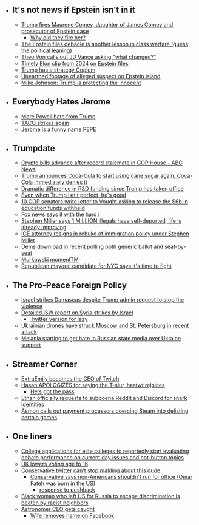 
  - ## It's not news if Epstein isn't in it
    - [Trump fires Maurene Comey, daughter of James Comey and prosecutor of Epstein case](https://x.com/ProjectLincoln/status/1945640353916182579)
      - [Why did they fire her?](https://x.com/Acyn/status/1945668351604453686)
    - [The Epstein files debacle is another lesson in class warfare (guess the political leaning)](https://x.com/bennyjohnson/status/1945572792105398522)
    - [Theo Von calls out JD Vance asking "what changed?"](https://x.com/TheoVon/status/1945590466441081144)
    - [Timely Elon clip from 2024 on Epstein files](https://x.com/BlueATLGeorgia/status/1945616210655064515)
    - [Trump has a strategy Copium](https://x.com/Acyn/status/1945687423524159518)
    - [Unearthed footage of alleged suspect on Epstein island](https://x.com/ShitpostGate/status/1945465944920211640)
    - [Mike Johnson: Trump is protecting the innocent](https://x.com/CollinRugg/status/1945615796429873199)
  - ## Everybody Hates Jerome
    - [More Powell hate from Trump](https://x.com/RapidResponse47/status/1945591926712836350)
    - [TACO strikes again](https://x.com/SpencerHakimian/status/1945635091041923240)
    - [Jerome is a funny name PEPE](https://x.com/Acyn/status/1945594398307455302)
  - ## Trumpdate
    - [Crypto bills advance after record stalemate in GOP House - ABC News](https://abcnews.go.com/Politics/house-republican-hard-liners-defy-trump-speaker-johnson/story?id=123780190)
    - [Trump announces Coca-Cola to start using cane sugar again, Coca-Cola immediately denies it](https://x.com/RonFilipkowski/status/1945624314339836039)
    - [Dramatic difference in R&D funding since Trump has taken office](https://x.com/tylerhnorris/status/1944434865849421982)
    - [Even when Trump isn't perfect, he's good](https://x.com/Acyn/status/1945594856002498601)
    - [10 GOP senators write letter to Vought asking to release the $6b in education funds withheld](https://x.com/MaggieJordanACN/status/1945640142758457711)
    - [Fox news says it with the hard i](https://x.com/patriottakes/status/1945237833901285622)
    - [Stephen Miller says 1 MILLION illegals have self-deported, life is already improving](https://x.com/charliekirk11/status/1945651217566503022)
    - [ICE attorney resigns in rebuke of immigration policy under Stephen Miller](https://x.com/ackocher/status/1945476333598851178)
    - [Dems down bad in recent polling both generic ballot and seat-by-seat](https://x.com/ForecasterEnten/status/1945492536836993510)
    - [Murkowski momentTM](https://x.com/igorbobic/status/1945653486361698461)
    - [Republican mayoral candidate for NYC says it's time to fight](https://x.com/Acyn/status/1945652738144309709)
  - ## The Pro-Peace Foreign Policy
    - [Israel strikes Damascus despite Trump admin request to stop the violence](https://www.axios.com/2025/07/16/israel-bomb-syria-trump-response)
    - [Detailed ISW report on Syria strikes by Israel](https://understandingwar.org/backgrounder/iran-update-july-16-2025)
      - [Twitter version for lazy](https://x.com/TheStudyofWar/status/1945672279586672827)
    - [Ukrainian drones have struck Moscow and St. Petersburg in recent attack](https://x.com/KyivIndependent/status/1945678611736142122)
    - [Melania starting to get hate in Russian state media over Ukraine support](https://x.com/DylanBurns1776/status/1945734440673501527)
  - ## Streamer Corner
    - [ExtraEmily becomes the CEO of Twitch](https://x.com/Awk20000/status/1945779250562584674)
    - [Hasan APOLOGIZES for saying the T-slur, hastwt rejoices](https://x.com/Kin9HenryIV/status/1945664422430847181)
      - [He's got the pass](https://x.com/Awk20000/status/1945733592002519128)
    - [Ethan officially requests to subpoena Reddit and Discord for snark identities](https://x.com/Awk20000/status/1945749421221638187)
    - [Asmon calls out payment processors coercing Steam into delisting certain games](https://x.com/Awk20000/status/1945802326079574034)
  - ## One liners
    - [College applications for elite colleges to reportedly start evaluating debate performance on current day issues and hot-button topics](https://x.com/NateSilver538/status/1945666693197660605)
    - [UK lowers voting age to 16](https://x.com/SkyNews/status/1945779217167204513)
    - [Conservative twitter can't stop malding about this dude](https://x.com/libsoftiktok/status/1945585010611761607)
      - [Conservative says non-Americans shouldn't run for office (Omar Fateh was born in the US)](https://x.com/JackPosobiec/status/1944800190910656609)
        - [response to pushback](https://x.com/JackPosobiec/status/1945255807479693625)
    - [Black woman who left US for Russia to escape discrimination is beaten by racist neighbors](https://x.com/nypost/status/1945242616846512179)
    - [Astronomer CEO gets caught](https://x.com/BuzzingPop/status/1945814211235328294)
      - [Wife removes name on Facebook](https://x.com/PopBase/status/1945867416900186525)
#